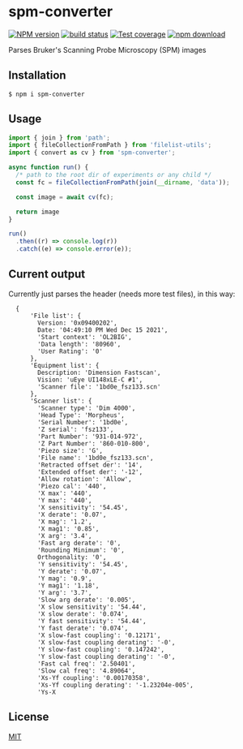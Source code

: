 # spm-converter

[![NPM version][npm-image]][npm-url]
[![build status][ci-image]][ci-url]
[![Test coverage][codecov-image]][codecov-url]
[![npm download][download-image]][download-url]

Parses Bruker's Scanning Probe Microscopy (SPM) images

## Installation

`$ npm i spm-converter`

## Usage

```js
import { join } from 'path';
import { fileCollectionFromPath } from 'filelist-utils';
import { convert as cv } from 'spm-converter';

async function run() {
  /* path to the root dir of experiments or any child */
  const fc = fileCollectionFromPath(join(__dirname, 'data'));

  const image = await cv(fc);

  return image
}

run()
  .then((r) => console.log(r))
  .catch((e) => console.error(e));
```

## Current output

Currently just parses the header (needs more test files), in this way:
```
  {
      'File list': {
        Version: '0x09400202',
        Date: '04:49:10 PM Wed Dec 15 2021',
        'Start context': 'OL2BIG',
        'Data length': '80960',
        'User Rating': '0'
      },
      'Equipment list': {
        Description: 'Dimension Fastscan',
        Vision: 'uEye UI148xLE-C #1',
        'Scanner file': '1bd0e_fsz133.scn'
      },
      'Scanner list': {
        'Scanner type': 'Dim 4000',
        'Head Type': 'Morpheus',
        'Serial Number': '1bd0e',
        'Z serial': 'fsz133',
        'Part Number': '931-014-972',
        'Z Part Number': '860-010-800',
        'Piezo size': 'G',
        'File name': '1bd0e_fsz133.scn',
        'Retracted offset der': '14',
        'Extended offset der': '-12',
        'Allow rotation': 'Allow',
        'Piezo cal': '440',
        'X max': '440',
        'Y max': '440',
        'X sensitivity': '54.45',
        'X derate': '0.07',
        'X mag': '1.2',
        'X mag1': '0.85',
        'X arg': '3.4',
        'Fast arg derate': '0',
        'Rounding Minimum': '0',
        Orthogonality: '0',
        'Y sensitivity': '54.45',
        'Y derate': '0.07',
        'Y mag': '0.9',
        'Y mag1': '1.18',
        'Y arg': '3.7',
        'Slow arg derate': '0.005',
        'X slow sensitivity': '54.44',
        'X slow derate': '0.074',
        'Y fast sensitivity': '54.44',
        'Y fast derate': '0.074',
        'X slow-fast coupling': '0.12171',
        'X slow-fast coupling derating': '-0',
        'Y slow-fast coupling': '0.147242',
        'Y slow-fast coupling derating': '-0',
        'Fast cal freq': '2.50401',
        'Slow cal freq': '4.89064',
        'Xs-Yf coupling': '0.00170358',
        'Xs-Yf coupling derating': '-1.23204e-005',
        'Ys-X
 ```
## License


[MIT](./LICENSE)

[ci-image]: https://github.com/cheminfo/spm-converter/workflows/Node.js%20CI/badge.svg?branch=main
[ci-url]: https://github.com/cheminfo/spm-converter/actions?query=workflow%3A%22Node.js+CI%22
[codecov-image]: https://img.shields.io/codecov/c/github/cheminfo/spm-converter.svg
[codecov-url]: https://codecov.io/gh/cheminfo/spm-converter
[npm-image]: https://img.shields.io/npm/v/spm-converter.svg
[npm-url]: https://www.npmjs.com/package/spm-converter
[download-image]: https://img.shields.io/npm/dm/spm-converter.svg
[download-url]: https://www.npmjs.com/package/spm-converter
